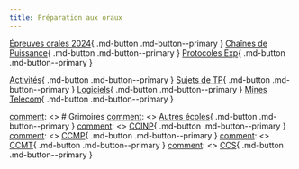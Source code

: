```yaml
---
title: Préparation aux oraux
---
```


[comment]: <> (Page manuelle)

[Épreuves orales 2024](https://github.com/xpessoles/PSI_Preparation_Oral/raw/main/2024_Presentations_Epreuves.pdf){ .md-button .md-button--primary }
[Chaînes de Puissance](https://github.com/xpessoles/PSI_Preparation_Oral/raw/main/ChainesPuissance.pdf){ .md-button .md-button--primary }
[Protocoles Exp](https://github.com/xpessoles/PSI_Preparation_Oral/raw/main/ProtocolesExpérimentaux.pdf){ .md-button .md-button--primary }

[Activités](activites.md){ .md-button .md-button--primary }
[Sujets de TP](TPs.md){ .md-button .md-button--primary }
[Logiciels](logiciels.md){ .md-button .md-button--primary }
[Mines Telecom](mines-telecom.md){ .md-button .md-button--primary }

[comment]: <> # Grimoires
[comment]: <> [Autres écoles](https://github.com/xpessoles/PSI_Preparation_Oral/raw/main/Retours_Eleves_Autres.pdf){ .md-button .md-button--primary }
[comment]: <> [CCINP](https://github.com/xpessoles/PSI_Preparation_Oral/raw/main/Retours_Eleves_CCINP.pdf){ .md-button .md-button--primary }
[comment]: <> [CCMP](https://github.com/xpessoles/PSI_Preparation_Oral/raw/main/Retours_Eleves_CCMP.pdf){ .md-button .md-button--primary }
[comment]: <> [CCMT](https://github.com/xpessoles/PSI_Preparation_Oral/raw/main/Retours_Eleves_CCMT.pdf){ .md-button .md-button--primary }
[comment]: <> [CCS](https://github.com/xpessoles/PSI_Preparation_Oral/raw/main/Retours_Eleves_CCS.pdf){ .md-button .md-button--primary }
